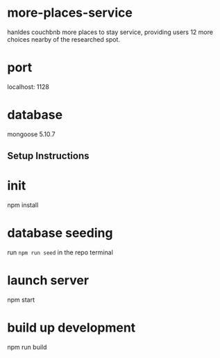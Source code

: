 # more-places-service
hanldes couchbnb more places to stay service, providing users 12 more choices nearby of the researched spot.

# port
localhost: 1128

# database
mongoose 5.10.7


## Setup Instructions
# init
npm install

# database seeding
run `npm run seed` in the repo terminal

# launch server
npm start

# build up development
npm run build 
